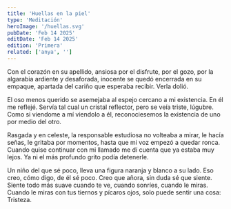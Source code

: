 ```yaml
---
title: 'Huellas en la piel'
type: 'Meditación'
heroImage: '/huellas.svg'
pubDate: 'Feb 14 2025'
editDate: 'Feb 14 2025'
edition: 'Primera'
related: ['anya', '']
---
```


Con el corazón en su apellido, ansiosa por el disfrute, por el gozo, por la algarabia ardiente y desaforada, inocente se quedó encerrada en su empaque, apartada del cariño que esperaba recibir. Verla dolió.

El oso menos querido se asemejaba al espejo cercano a mi existencia. En él me reflejé. Servía tal cual un cristal reflector, pero se veía triste, lúgubre. Como si viendome a mí viendolo a él, reconociesemos la existencia de uno por medio del otro.

Rasgada y en celeste, la responsable estudiosa no volteaba a mirar, le hacía señas, le gritaba por momentos, hasta que mi voz empezó a quedar ronca. Cuando quise continuar con mi llamado me dí cuenta que ya estaba muy lejos. Ya ni el más profundo grito podía detenerle.

Un niño del que sé poco, lleva una figura naranja y blanco a su lado. Eso creo, cómo digo, de él sé poco. Creo que añora, sin duda sé que siente. Siente todo más suave cuando te ve, cuando sonríes, cuando le miras. Cuando le miras con tus tiernos y pícaros ojos, solo puede sentir una cosa: Tristeza.
